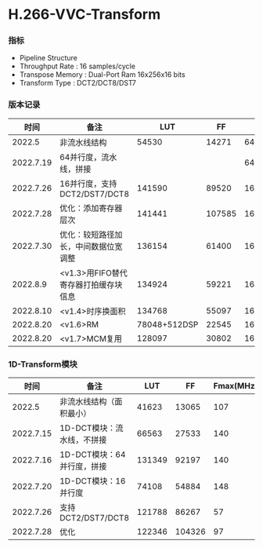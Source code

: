# H.266-VVC-Transform

### 指标

- Pipeline Structure
- Throughput Rate : 16 samples/cycle
- Transpose Memory : Dual-Port Ram 16x256x16 bits 
- Transform Type : DCT2/DCT8/DST7

### 版本记录

| 时间      | 备注                                 | LUT          | FF     | RAM(bits)        | Fmax(MHz) |
| --------- | ------------------------------------ | ------------ | ------ | ---------------- | --------- |
| 2022.5    | 非流水线结构                         | 54530        | 14271  | 64x64x16         | 107       |
| 2022.7.19 | 64并行度，流水线，拼接               |              |        | 64x128x16        |           |
| 2022.7.26 | 16并行度，支持DCT2/DST7/DCT8         | 141590       | 89520  | 16x256x16        | 51        |
| 2022.7.28 | 优化：添加寄存器层次                 | 141441       | 107585 | 16x256x16        | 97        |
| 2022.7.30 | 优化：较短路径加长，中间数据位宽调整 | 136154       | 61400  | 16x256x16        | 102       |
| 2022.8.9  | <v1.3>用FIFO替代寄存器打拍缓存块信息 | 134924       | 59221  | 16x256x16+128x10 | 108       |
| 2022.8.10 | <v1.4>时序换面积                     | 134768       | 55097  | 16x256x16+128x10 | 106       |
| 2022.8.20 | <v1.6>RM                             | 78048+512DSP | 22545  | 16x256x16+128x10 | 113       |
| 2022.8.20 | <v1.7>MCM复用                        | 128097       | 30802  | 16x256x16+128x10 | 104       |

### 1D-Transform模块

| 时间      | 备注                       | LUT    | FF     | Fmax(MHz) |
| --------- | -------------------------- | ------ | ------ | --------- |
| 2022.5    | 非流水线结构（面积最小）   | 41623  | 13065  | 107       |
| 2022.7.15 | 1D-DCT模块：流水线，不拼接 | 66563  | 27533  | 140       |
| 2022.7.16 | 1D-DCT模块：64并行度，拼接 | 131349 | 92197  | 140       |
| 2022.7.20 | 1D-DCT模块：16并行度       | 74108  | 54884  | 148       |
| 2022.7.26 | 支持DCT2/DST7/DCT8         | 121788 | 86267  | 57        |
| 2022.7.28 | 优化                       | 122346 | 104326 | 97        |

